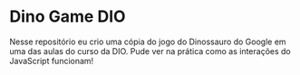 # Dino Game DIO
Nesse repositório eu crio uma cópia do jogo do Dinossauro do Google em uma das aulas do curso da DIO.
Pude ver na prática como as interações do JavaScript funcionam!
